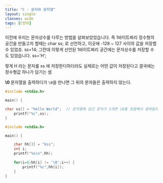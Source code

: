```yaml
---
title: "C - 문자와 문자열"
layout: single
classes: wide
tags: [C언어]
---
```


이전에 우리는 문자상수를 다루는 방법을 살펴보았었습니다.
즉 1바이트짜리 정수형의 공간을 만들고자 할때는 
char ss;
로 선언하고, 이곳에 -128 ~ 127 사이의 값을 저장할 수 있었죠.
ss=14;
그런데 이렇게 선언된 1바이트짜리 공간에는 문자상수를 저장할 수도 있었습니다.
ss='H';

렇게 H 라는 문자를 ss 에 저장한다하더라도 실제로는 어떤 값이 저장된다고 
결국에는 정수형값 하나가 담기는 셈

**\0**
문자열을 출력하다가 `\0`을 만나면 그 뒤의 문자들은 출력하지 않는다.

```cpp
#include <stdio.h>

main() {

char ss[] = "hello World";	// 문자열에 담긴 문자가 3개면 \0를 포함해서 컴파일러가 알아서 4개의 기억공간을 만든다. 
	printf("%c",ss);
}
```

```cpp
#include <stdio.h>

main() {

	char hh[3] = "kss";
	int i;
	printf("%s\n",hh);
	
	for(i=0;hh[i] != '\0';i++) {
		printf("%c",hh[i]);
	}
}
```